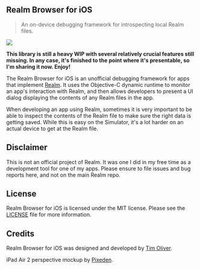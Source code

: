 ## Realm Browser for iOS
> An on-device debugging framework for introspecting local Realm files.

<img src="https://raw.githubusercontent.com/TimOliver/RealmBrowser-iOS/master/screenshot.jpg" />

**This library is still a heavy WIP with several relatively crucial features still missing. In any case, it's finished to the point where it's presentable, so I'm sharing it now. Enjoy!**

The Realm Browser for iOS is an unofficial debugging framework for apps that implement [Realm](http://realm.io). It uses the Objective-C dynamic runtime to monitor an app's interaction with Realm, and then allows developers to present a UI dialog displaying the contents of any Realm files in the app.

When developing an app using Realm, sometimes it is very important to be able to inspect the contents of the Realm file to make sure the right data is getting saved. While this is easy on the Simulator, it's a lot harder on an actual device to get at the Realm file.

## Disclaimer
This is not an official project of Realm. It was one I did in my free time as a development tool for one of my apps. Please ensure to file issues and bug reports here, and not on the main Realm repo.

## License
Realm Browser for iOS is licensed under the MIT license. Please see the [LICENSE](License) file for more information.

## Credits

Realm Browser for iOS was designed and developed by [Tim Oliver](http://timoliver.blog).

iPad Air 2 perspective mockup by [Pixeden](http://pixeden.com).

